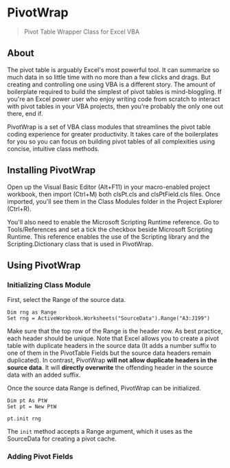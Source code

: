 # PivotWrap
> Pivot Table Wrapper Class for Excel VBA

## About

The pivot table is arguably Excel's most powerful tool. It can summarize so much data in so little time with no more than a few clicks and drags. But creating and controlling one using VBA is a different story. The amount of boilerplate required to build the simplest of pivot tables is mind-bloggling. If you're an Excel power user who enjoy writing code from scratch to interact with pivot tables in your VBA projects, then you're probably the only one out there, end if.

PivotWrap is a set of VBA class modules that streamlines the pivot table coding experience for greater productivity. It takes care of the boilerplates for you so you can focus on building pivot tables of all complexities using concise, intuitive class methods. 

## Installing PivotWrap

Open up the Visual Basic Editor (Alt+F11) in your macro-enabled project workbook, then import (Ctrl+M) both clsPt.cls and clsPtField.cls files. Once imported, you'll see them in the Class Modules folder in the Project Explorer (Ctrl+R).

You'll also need to enable the Microsoft Scripting Runtime reference. Go to Tools/References and set a tick the checkbox beside Microsoft Scripting Runtime. This reference enables the use of the Scripting library and the Scripting.Dictionary class that is used in PivotWrap. 

## Using PivotWrap

### Initializing Class Module

First, select the Range of the source data.

```vba
Dim rng as Range
Set rng = ActiveWorkbook.Worksheets("SourceData").Range("A3:J199")
```

Make sure that the top row of the Range is the header row. As best practice, each header should be unique. Note that Excel allows you to create a pivot table with duplicate headers in the source data (It adds a number suffix to one of them in the PivotTable Fields but the source data headers remain duplicated). In contrast, PivotWrap **will not allow duplicate headers in the source data**. It will **directly overwrite** the offending header in the source data with an added suffix. 

Once the source data Range is defined, PivotWrap can be initialized.

```vba
Dim pt As PtW
Set pt = New PtW

pt.init rng
```

The ``init`` method accepts a Range argument, which it uses as the SourceData for creating a pivot cache.

### Adding Pivot Fields





